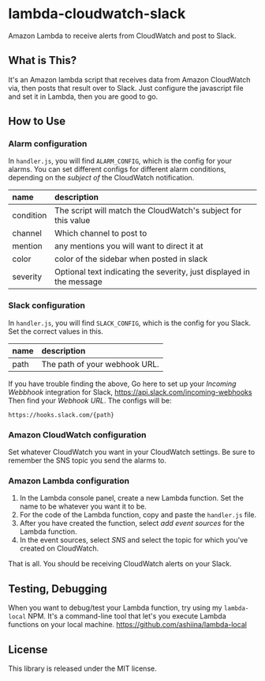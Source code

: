 # lambda-cloudwatch-slack
Amazon Lambda to receive alerts from CloudWatch and post to Slack.

## What is This?
It's an Amazon lambda script that receives data from Amazon CloudWatch via, then posts that result over to Slack.
Just configure the javascript file and set it in Lambda, then you are good to go.

## How to Use
### Alarm configuration
In `handler.js`, you will find `ALARM_CONFIG`, which is the config for your alarms.
You can set different configs for different alarm conditions, depending on the
*subject of* the CloudWatch notification.

| name | description |
|:-----------|:------------|
| condition | The script will match the CloudWatch's subject for this value |
| channel | Which channel to post to |
| mention | any mentions you will want to direct it at |
| color | color of the sidebar when posted in slack |
| severity | Optional text indicating the severity, just displayed in the message |

### Slack configuration
In `handler.js`, you will find `SLACK_CONFIG`, which is the config for you Slack.
Set the correct values in this.

| name | description |
|:-----------|:------------|
| path | The path of your webhook URL. |


If you have trouble finding the above,
Go here to set up your *Incoming Webbhook* integration for Slack,
https://api.slack.com/incoming-webhooks
Then find your *Webhook URL*. The configs will be:
```
https://hooks.slack.com/{path}
```

### Amazon CloudWatch configuration
Set whatever CloudWatch you want in your CloudWatch settings.
Be sure to remember the SNS topic you send the alarms to.

### Amazon Lambda configuration
1. In the Lambda console panel, create a new Lambda function. Set the name to be whatever you want it to be.
2. For the code of the Lambda function, copy and paste the `handler.js` file.
3. After you have created the function, select *add event sources* for the Lambda function.
4. In the event sources, select *SNS* and select the topic for which you've created on CloudWatch.

That is all. You should be receiving CloudWatch alerts on your Slack.

## Testing, Debugging
When you want to debug/test your Lambda function, try using my `lambda-local` NPM.
It's a command-line tool that let's you execute Lambda functions on your local machine.
https://github.com/ashiina/lambda-local

## License
This library is released under the MIT license.
